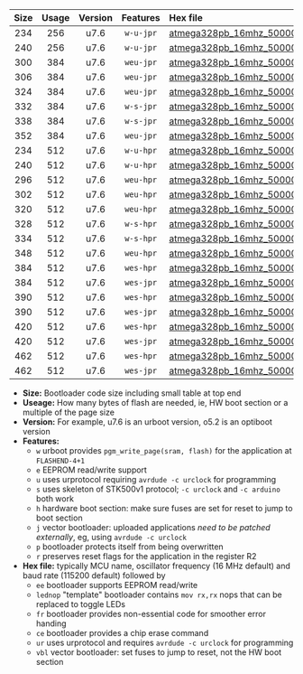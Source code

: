 |Size|Usage|Version|Features|Hex file|
|:-:|:-:|:-:|:-:|:--|
|234|256|u7.6|`w-u-jpr`|[atmega328pb_16mhz_500000bps_ur_vbl.hex](https://raw.githubusercontent.com/stefanrueger/urboot/main/atmega328pb_16mhz_500000bps_ur_vbl.hex)|
|240|256|u7.6|`w-u-jpr`|[atmega328pb_16mhz_500000bps_lednop_ur_vbl.hex](https://raw.githubusercontent.com/stefanrueger/urboot/main/atmega328pb_16mhz_500000bps_lednop_ur_vbl.hex)|
|300|384|u7.6|`weu-jpr`|[atmega328pb_16mhz_500000bps_ee_ur_vbl.hex](https://raw.githubusercontent.com/stefanrueger/urboot/main/atmega328pb_16mhz_500000bps_ee_ur_vbl.hex)|
|306|384|u7.6|`weu-jpr`|[atmega328pb_16mhz_500000bps_ee_lednop_ur_vbl.hex](https://raw.githubusercontent.com/stefanrueger/urboot/main/atmega328pb_16mhz_500000bps_ee_lednop_ur_vbl.hex)|
|324|384|u7.6|`weu-jpr`|[atmega328pb_16mhz_500000bps_ee_lednop_fr_ur_vbl.hex](https://raw.githubusercontent.com/stefanrueger/urboot/main/atmega328pb_16mhz_500000bps_ee_lednop_fr_ur_vbl.hex)|
|332|384|u7.6|`w-s-jpr`|[atmega328pb_16mhz_500000bps_vbl.hex](https://raw.githubusercontent.com/stefanrueger/urboot/main/atmega328pb_16mhz_500000bps_vbl.hex)|
|338|384|u7.6|`w-s-jpr`|[atmega328pb_16mhz_500000bps_lednop_vbl.hex](https://raw.githubusercontent.com/stefanrueger/urboot/main/atmega328pb_16mhz_500000bps_lednop_vbl.hex)|
|352|384|u7.6|`weu-jpr`|[atmega328pb_16mhz_500000bps_ee_lednop_fr_ce_ur_vbl.hex](https://raw.githubusercontent.com/stefanrueger/urboot/main/atmega328pb_16mhz_500000bps_ee_lednop_fr_ce_ur_vbl.hex)|
|234|512|u7.6|`w-u-hpr`|[atmega328pb_16mhz_500000bps_ur.hex](https://raw.githubusercontent.com/stefanrueger/urboot/main/atmega328pb_16mhz_500000bps_ur.hex)|
|240|512|u7.6|`w-u-hpr`|[atmega328pb_16mhz_500000bps_lednop_ur.hex](https://raw.githubusercontent.com/stefanrueger/urboot/main/atmega328pb_16mhz_500000bps_lednop_ur.hex)|
|296|512|u7.6|`weu-hpr`|[atmega328pb_16mhz_500000bps_ee_ur.hex](https://raw.githubusercontent.com/stefanrueger/urboot/main/atmega328pb_16mhz_500000bps_ee_ur.hex)|
|302|512|u7.6|`weu-hpr`|[atmega328pb_16mhz_500000bps_ee_lednop_ur.hex](https://raw.githubusercontent.com/stefanrueger/urboot/main/atmega328pb_16mhz_500000bps_ee_lednop_ur.hex)|
|320|512|u7.6|`weu-hpr`|[atmega328pb_16mhz_500000bps_ee_lednop_fr_ur.hex](https://raw.githubusercontent.com/stefanrueger/urboot/main/atmega328pb_16mhz_500000bps_ee_lednop_fr_ur.hex)|
|328|512|u7.6|`w-s-hpr`|[atmega328pb_16mhz_500000bps.hex](https://raw.githubusercontent.com/stefanrueger/urboot/main/atmega328pb_16mhz_500000bps.hex)|
|334|512|u7.6|`w-s-hpr`|[atmega328pb_16mhz_500000bps_lednop.hex](https://raw.githubusercontent.com/stefanrueger/urboot/main/atmega328pb_16mhz_500000bps_lednop.hex)|
|348|512|u7.6|`weu-hpr`|[atmega328pb_16mhz_500000bps_ee_lednop_fr_ce_ur.hex](https://raw.githubusercontent.com/stefanrueger/urboot/main/atmega328pb_16mhz_500000bps_ee_lednop_fr_ce_ur.hex)|
|384|512|u7.6|`wes-hpr`|[atmega328pb_16mhz_500000bps_ee.hex](https://raw.githubusercontent.com/stefanrueger/urboot/main/atmega328pb_16mhz_500000bps_ee.hex)|
|384|512|u7.6|`wes-jpr`|[atmega328pb_16mhz_500000bps_ee_vbl.hex](https://raw.githubusercontent.com/stefanrueger/urboot/main/atmega328pb_16mhz_500000bps_ee_vbl.hex)|
|390|512|u7.6|`wes-hpr`|[atmega328pb_16mhz_500000bps_ee_lednop.hex](https://raw.githubusercontent.com/stefanrueger/urboot/main/atmega328pb_16mhz_500000bps_ee_lednop.hex)|
|390|512|u7.6|`wes-jpr`|[atmega328pb_16mhz_500000bps_ee_lednop_vbl.hex](https://raw.githubusercontent.com/stefanrueger/urboot/main/atmega328pb_16mhz_500000bps_ee_lednop_vbl.hex)|
|420|512|u7.6|`wes-hpr`|[atmega328pb_16mhz_500000bps_ee_lednop_fr.hex](https://raw.githubusercontent.com/stefanrueger/urboot/main/atmega328pb_16mhz_500000bps_ee_lednop_fr.hex)|
|420|512|u7.6|`wes-jpr`|[atmega328pb_16mhz_500000bps_ee_lednop_fr_vbl.hex](https://raw.githubusercontent.com/stefanrueger/urboot/main/atmega328pb_16mhz_500000bps_ee_lednop_fr_vbl.hex)|
|462|512|u7.6|`wes-hpr`|[atmega328pb_16mhz_500000bps_ee_lednop_fr_ce.hex](https://raw.githubusercontent.com/stefanrueger/urboot/main/atmega328pb_16mhz_500000bps_ee_lednop_fr_ce.hex)|
|462|512|u7.6|`wes-jpr`|[atmega328pb_16mhz_500000bps_ee_lednop_fr_ce_vbl.hex](https://raw.githubusercontent.com/stefanrueger/urboot/main/atmega328pb_16mhz_500000bps_ee_lednop_fr_ce_vbl.hex)|

- **Size:** Bootloader code size including small table at top end
- **Useage:** How many bytes of flash are needed, ie, HW boot section or a multiple of the page size
- **Version:** For example, u7.6 is an urboot version, o5.2 is an optiboot version
- **Features:**
  + `w` urboot provides `pgm_write_page(sram, flash)` for the application at `FLASHEND-4+1`
  + `e` EEPROM read/write support
  + `u` uses urprotocol requiring `avrdude -c urclock` for programming
  + `s` uses skeleton of STK500v1 protocol; `-c urclock` and `-c arduino` both work
  + `h` hardware boot section: make sure fuses are set for reset to jump to boot section
  + `j` vector bootloader: uploaded applications *need to be patched externally*, eg, using `avrdude -c urclock`
  + `p` bootloader protects itself from being overwritten
  + `r` preserves reset flags for the application in the register R2
- **Hex file:** typically MCU name, oscillator frequency (16 MHz default) and baud rate (115200 default) followed by
  + `ee` bootloader supports EEPROM read/write
  + `lednop` "template" bootloader contains `mov rx,rx` nops that can be replaced to toggle LEDs
  + `fr` bootloader provides non-essential code for smoother error handing
  + `ce` bootloader provides a chip erase command
  + `ur` uses urprotocol and requires `avrdude -c urclock` for programming
  + `vbl` vector bootloader: set fuses to jump to reset, not the HW boot section
